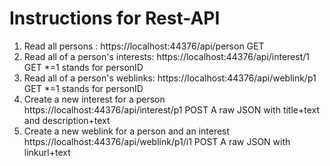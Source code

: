 # Instructions for Rest-API
1. Read all persons : https://localhost:44376/api/person GET
2. Read all of a person's interests: https://localhost:44376/api/interest/1 GET *=1 stands for personID
3. Read all of a person's weblinks: https://localhost:44376/api/weblink/p1  GET *=1 stands for personID
4. Create a new interest for a person https://localhost:44376/api/interest/p1 POST A raw JSON with title+text and description+text
5. Create a new weblink for a person and an interest https://localhost:44376/api/weblink/p1/i1 POST A raw JSON with linkurl+text
